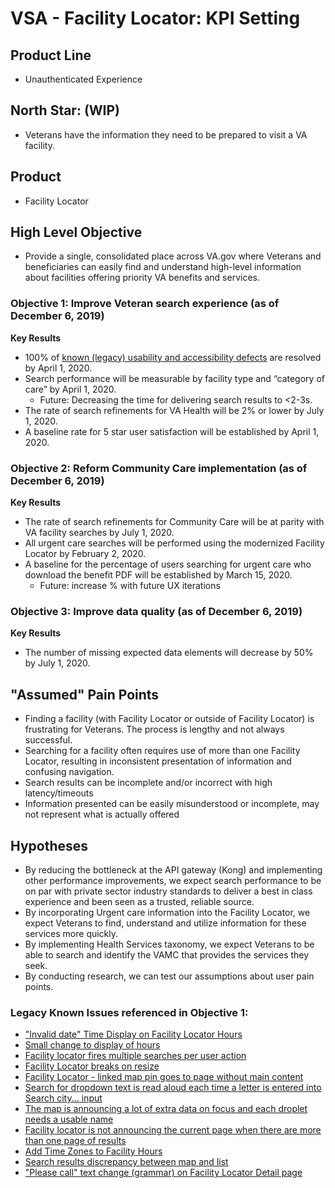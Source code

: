 # VSA - Facility Locator: KPI Setting 

## Product Line
- Unauthenticated Experience
## North Star: (WIP)
- Veterans have the information they need to be prepared to visit a VA facility. 
## Product
- Facility Locator 
## High Level Objective
- Provide a single, consolidated place across VA.gov where Veterans and beneficiaries can easily find and understand high-level information about facilities offering priority VA benefits and services. 
### Objective 1: Improve Veteran search experience (as of December 6, 2019)

**Key Results**
- 100% of [known (legacy) usability and accessibility defects](https://github.com/department-of-veterans-affairs/va.gov-team/blob/master/products/facilities/facility-locator/product/kpi.md#legacy-known-issues-referenced-in-objective-1) are resolved by April 1, 2020.
- Search performance will be measurable by facility type and “category of care” by April 1, 2020. 
  - Future: Decreasing the time for delivering search results to <2-3s. 
- The rate of search refinements for VA Health will be 2% or lower by July 1, 2020.  
- A baseline rate for 5 star user satisfaction will be established by April 1, 2020. 

### Objective 2: Reform Community Care implementation (as of December 6, 2019)

**Key Results**
- The rate of search refinements for Community Care will be at parity with VA facility searches by July 1, 2020. 
- All urgent care searches will be performed using the modernized Facility Locator by February 2, 2020. 
- A baseline for the percentage of users searching for urgent care who download the benefit PDF will be established by March 15, 2020.
  - Future: increase % with future UX iterations 

### Objective 3: Improve data quality (as of December 6, 2019)

**Key Results**
- The number of missing expected data elements will decrease by 50% by July 1, 2020.

## "Assumed" Pain Points
- Finding a facility (with Facility Locator or outside of Facility Locator) is frustrating for Veterans. The process is lengthy and not always successful.
- Searching for a facility often requires use of more than one Facility Locator, resulting in inconsistent presentation of information and confusing navigation. 
- Search results can be incomplete and/or incorrect with high latency/timeouts
- Information presented can be easily misunderstood or incomplete, may not represent what is actually offered

## Hypotheses
- By reducing the bottleneck at the API gateway (Kong) and implementing other performance improvements, we expect search performance to be on par with private sector industry standards to deliver a best in class experience and been seen as a trusted, reliable source. 
- By incorporating Urgent care information into the Facility Locator, we expect Veterans to find, understand and utilize information for these services more quickly. 
- By implementing Health Services taxonomy, we expect Veterans to be able to search and identify the VAMC that provides the services they seek.  
- By conducting research, we can test our assumptions about user pain points.

### Legacy Known Issues referenced in Objective 1: 
- ["Invalid date" Time Display on Facility Locator Hours](https://github.com/department-of-veterans-affairs/va.gov-team/issues/4000)
- [Small change to display of hours](https://github.com/department-of-veterans-affairs/va.gov-team/issues/3541)
- [Facility locator fires multiple searches per user action](https://github.com/department-of-veterans-affairs/va.gov-team/issues/3206)
- [Facility Locator breaks on resize](https://github.com/department-of-veterans-affairs/va.gov-team/issues/1693)
- [Facility Locator - linked map pin goes to page without main content](https://github.com/department-of-veterans-affairs/va.gov-team/issues/2792)
- [Search for dropdown text is read aloud each time a letter is entered into Search city... input](https://github.com/department-of-veterans-affairs/va.gov-team/issues/529)
- [The map is announcing a lot of extra data on focus and each droplet needs a usable name](https://github.com/department-of-veterans-affairs/va.gov-team/issues/515) 
- [Facility locator is not announcing the current page when there are more than one page of results](https://github.com/department-of-veterans-affairs/va.gov-team/issues/713)
- [ Add Time Zones to Facility Hours](https://github.com/department-of-veterans-affairs/va.gov-team/issues/3530)
- [Search results discrepancy between map and list](https://github.com/department-of-veterans-affairs/va.gov-team/issues/2701)
- ["Please call" text change (grammar) on Facility Locator Detail page](https://github.com/department-of-veterans-affairs/va.gov-team/issues/3907) 
